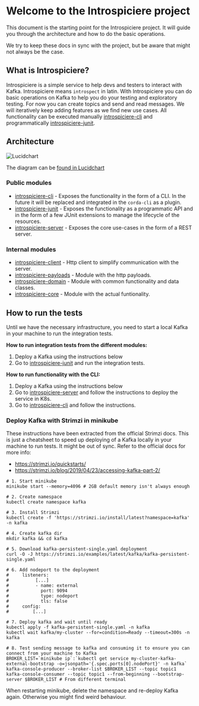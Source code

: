 # Welcome to the Introspiciere project

This document is the starting point for the Introspiciere project. It will guide you through the architecture and how to
do the basic operations.

We try to keep these docs in sync with the project, but be aware that might not always be the case.

## What is Introspiciere?

Introspiciere is a simple service to help devs and testers to interact with Kafka. Introspiciere means `introspect` in
latin. With Introspiciere you can do basic operations on Kafka to help you do your testing and exploratory testing. For
now you can create topics and send and read messages. We will iteratively keep adding features as we find new use cases.
All functionality can be executed manually [introspiciere-cli](`introspiciere-cli/README.md`) and
programmatically [introspiciere-junit](`introspiciere-junit/README.md`).

## Architecture

![Lucidchart](https://lucid.app/publicSegments/view/a3b5e5e3-e3ad-489d-a980-e19b7af11732/image.png)

The diagram can
be [found in Lucidchart](https://lucid.app/lucidchart/f1c5823f-7388-42ad-a8e7-173bd36dd162/edit?invitationId=inv_f219acc0-48c7-48de-9cc0-e8c5d325d644)

### Public modules

* [introspiciere-cli](introspiciere-cli/README.md) - Exposes the functionality in the form of a CLI. In the future it
  will be replaced and integrated in the `corda-cli` as a plugin.
* [introspiciere-junit](introspiciere-junit/README.md) - Exposes the functionality as a programmatic API and in the form
  of a few JUnit extensions to manage the lifecycle of the resources.
* [introspiciere-server](introspiciere-server/README.md) - Exposes the core use-cases in the form of a REST server.

### Internal modules

* [introspiciere-client](introspiciere-client/README.md) - Http client to simplify communication with the server.
* [introspiciere-payloads](introspiciere-payloads/README.md) - Module with the http payloads.
* [introspiciere-domain](introspiciere-domain/README.md) - Module with common functionality and data classes.
* [introspiciere-core](introspiciere-core/README.md) - Module with the actual funtionality.

## How to run the tests

Until we have the necessary infrastructure, you need to start a local Kafka in your machine to run the integration
tests.

**How to run integration tests from the different modules:**

1. Deploy a Kafka using the instructions below
2. Go to [introspiciere-junit](introspiciere-junit/README.md) and run the integration tests.

**How to run functionality with the CLI:**

1. Deploy a Kafka using the instructions below
2. Go to [introspiciere-server](introspiciere-server/README.md) and follow the instructions to deploy the service in
   K8s.
3. Go to [introspiciere-cli](introspiciere-cli/README.md) and follow the instructions.

### Deploy Kafka with Strimzi in minikube

These instructions have been extracted from the official Strimzi docs. This is just a cheatsheet to speed up deploying
of a Kafka locally in your machine to run tests. It might be out of sync. Refer to the official docs for more info:

* https://strimzi.io/quickstarts/
* https://strimzi.io/blog/2019/04/23/accessing-kafka-part-2/

```shell
# 1. Start minikube
minikube start --memory=4096 # 2GB default memory isn't always enough

# 2. Create namespace
kubectl create namespace kafka

# 3. Install Strimzi
kubectl create -f 'https://strimzi.io/install/latest?namespace=kafka' -n kafka

# 4. Create kafka dir
mkdir kafka && cd kafka

# 5. Download kafka-persistent-single.yaml deployment
curl -O -J https://strimzi.io/examples/latest/kafka/kafka-persistent-single.yaml

# 6. Add nodeport to the deployment
#     listeners:
#          [...]
#          - name: external
#            port: 9094
#            type: nodeport
#            tls: false
#     config:
#         [...]

# 7. Deploy kafka and wait until ready
kubectl apply -f kafka-persistent-single.yaml -n kafka 
kubectl wait kafka/my-cluster --for=condition=Ready --timeout=300s -n kafka 

# 8. Test sending message to kafka and consuming it to ensure you can connect from your machine to Kafka 
BROKER_LIST=`minikube ip`:`kubectl get service my-cluster-kafka-external-bootstrap -o=jsonpath='{.spec.ports[0].nodePort}' -n kafka`
kafka-console-producer --broker-list $BROKER_LIST --topic topic1
kafka-console-consumer --topic topic1 --from-beginning --bootstrap-server $BROKER_LIST # From different terminal
```

When restarting minikube, delete the namespace and re-deploy Kafka again. Otherwise you might find weird behaviour.